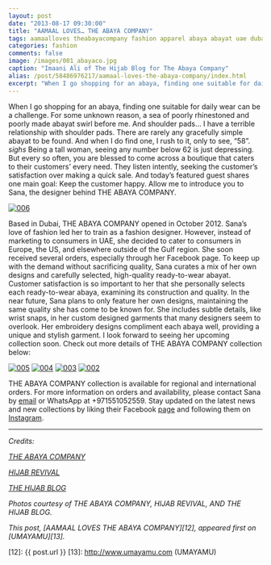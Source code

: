 ```yaml
---
layout: post
date: "2013-08-17 09:30:00"
title: "AAMAAL LOVES… THE ABAYA COMPANY"
tags: aamaalloves theabayacompany fashion apparel abaya abayat uae dubai style craftsmanship heritage
categories: fashion
comments: false
image: /images/001_abayaco.jpg
caption: "Imaani Ali of The Hijab Blog for The Abaya Company"
alias: /post/58486976217/aamaal-loves-the-abaya-company/index.html
excerpt: "When I go shopping for an abaya, finding one suitable for daily wear can be a challenge. For some unknown reason, a sea of poorly rhinestoned and poorly made abayat swirl before me. And shoulder pads… I have a terrible relationship with shoulder pads. There are rarely any gracefully simple abayat to be found. And when I do find one, I rush to it, only to see, “58”. *sighs* Being a tall woman, seeing any number below 62 is just depressing. But every so often, you are blessed to come across a boutique that caters to their customers’ every need."
---
```


When I go shopping for an abaya, finding one suitable for daily wear can be a challenge. For some unknown reason, a sea of poorly rhinestoned and poorly made abayat swirl before me. And shoulder pads… I have a terrible relationship with shoulder pads. There are rarely any gracefully simple abayat to be found. And when I do find one, I rush to it, only to see, “58”. *sighs* Being a tall woman, seeing any number below 62 is just depressing. But every so often, you are blessed to come across a boutique that caters to their customers’ every need. They listen intently, seeking the customer’s satisfaction over making a quick sale. And today’s featured guest shares one main goal: Keep the customer happy. Allow me to introduce you to Sana, the designer behind THE ABAYA COMPANY.

[![006][1]][1]

Based in Dubai,&nbsp;THE ABAYA COMPANY&nbsp;opened in October 2012. Sana’s love of fashion led her to train as a fashion designer. However, instead of marketing to consumers in UAE, she decided to cater to consumers in Europe, the US, and elsewhere outside of the Gulf region. She soon received several orders, especially through her Facebook page. To keep up with the demand without sacrificing quality, Sana curates a mix of her own designs and carefully selected, high-quality ready-to-wear abayat. Customer satisfaction is so important to her that she personally selects each ready-to-wear abaya, examining its construction and quality. In the near future, Sana plans to only feature her own designs, maintaining the same quality she has come to be known for. She includes subtle details,&nbsp;like wrist snaps,&nbsp;in her custom designed garments that many designers seem to overlook. Her embroidery designs compliment each abaya well, providing a unique and stylish garment. I look forward to seeing her upcoming collection soon. Check out more details of&nbsp;THE ABAYA COMPANY&nbsp;collection below:

[![005][2]][2] 
[![004][3]][3] 
[![003][5]][5] 
[![002][4]][4] 

THE ABAYA COMPANY&nbsp;collection is available for regional and international orders. For more information on orders and availability, please contact Sana by [email][6] or WhatsApp at +971551052559. Stay updated on the latest news and new collections by liking their Facebook [page][7] and following them on [Instagram][8].

----

_Credits:_

_[THE ABAYA COMPANY][9]_

_[HIJAB REVIVAL][10]_

_[THE HIJAB BLOG][11]_

_Photos courtesy of THE ABAYA COMPANY, HIJAB REVIVAL, AND THE HIJAB BLOG._

_This post, [AAMAAL LOVES THE ABAYA COMPANY][12], appeared first on [UMAYAMU][13]._

   [1]: /images/006_abayaco.jpg
   [2]: /images/005_abayaco.jpg
   [3]: /images/004_abayaco.jpg
   [4]: /images/002_abayaco.jpg
   [5]: /images/003_abayaco.jpg
   [6]: mailto:theabayacompany@gmail.com?subject=Hello%20Sana!&amp;body=I%20saw%20your%20feature%20on%20UMAYAMU%20and%20want%20more%20information%20about%20The%20Abaya%20Company%20collection.
   [7]: https://www.facebook.com/pages/The-Abaya-Company/116893198462983 (THE ABAYA COMPANY)
   [8]: https://instagram.com/theabayacompany (@THEABAYACOMPANY)
   [9]: https://instagram.com/theabayacompany (THE ABAYA COMPANY)
   [10]: http://www.hijabrevival.com/2013/01/the-abaya-company.html (HIJAB REVIVAL)
   [11]: http://thehijablog.com/2013/05/19/east-meets-far-east/ (THE HIJAB BLOG)
   [12]: {{ post.url }}
   [13]: http://www.umayamu.com (UMAYAMU)
